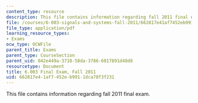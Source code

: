 ```yaml
---
content_type: resource
description: This file contains information regarding fall 2011 final exam.
file: /courses/6-003-signals-and-systems-fall-2011/662817e41af7452eb9911dca78f3f231_MIT6_003F11_final.pdf
file_type: application/pdf
learning_resource_types:
- Exams
ocw_type: OCWFile
parent_title: Exams
parent_type: CourseSection
parent_uid: 042e449a-3718-58da-3786-6017891d48d8
resourcetype: Document
title: 6.003 Final Exam, Fall 2011
uid: 662817e4-1af7-452e-b991-1dca78f3f231
---
```

This file contains information regarding fall 2011 final exam.

